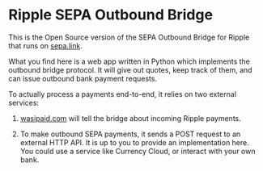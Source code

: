 Ripple SEPA Outbound Bridge
===========================

This is the Open Source version of the SEPA Outbound Bridge for Ripple that
runs on [sepa.link](http://sepa.link).

What you find here is a web app written in Python which implements the
outbound bridge protocol. It will give out quotes, keep track of them,
and can issue outbound bank payment requests.

To actually process a payments end-to-end, it relies on two external services:

1. [wasipaid.com](http://wasipaid.com) will tell the bridge about incoming
   Ripple payments.

2. To make outbound SEPA payments, it sends a POST request to an external
   HTTP API. It is up to you to provide an implementation here. You could
   use a service like Currency Cloud, or interact with your own bank.
